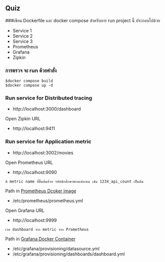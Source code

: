 ## Quiz

###เขียน Dockerfile และ docker compose สำหรับการ run project นี้
ประกอบไปด้วย
* Service 1
* Service 2
* Service 3
* Prometheus
* Grafana
* Zipkin

### การตรวจ จะ run ด้วยคำสั่ง
```
$docker compose build
$docker compose up -d
```

### Run service for Distributed tracing
* http://localhost:3000/dashboard

Open Zipkin URL 
* http://localhost:9411


### Run service for Application metric
* http://localhost:3002/movies

Open Prometheus URL 
* http://localhost:9090

`มี metric name ที่ขึ้นต้นด้วย รหัสนักศึกษาของแต่ละคน เช่น 1234_api_count เป็นต้น`

Path in [Prometheus Dcoker image](https://prometheus.io/docs/prometheus/latest/installation/)
* /etc/prometheus/prometheus.yml

Open Grafana URL 
* http://localhost:9999

`เจอ dashboard จาก metric จาก Prometheus`

Path in [Grafana Docker Container](https://grafana.com/docs/grafana/latest/installation/docker/)
* /etc/grafana/provisioning/datasource.yml
* /etc/grafana/provisioning/dashboards/dashboard.yml

